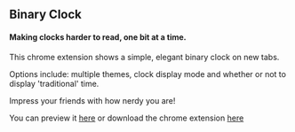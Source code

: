 ## Binary Clock

#### Making clocks harder to read, one bit at a time.

This chrome extension shows a simple, elegant binary clock on new tabs.

Options include: multiple themes, clock display mode and whether or not to display 'traditional' time.

Impress your friends with how nerdy you are!

You can preview it [here](http://jeffreypierce.github.io/binary-clock) or download the chrome extension [here](https://chrome.google.com/webstore/detail/binary-clock/glapajngabhpapccinednbdklpjahcgc)
